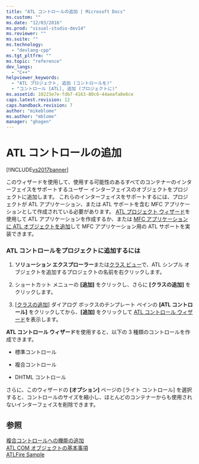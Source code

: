 ```yaml
---
title: "ATL コントロールの追加 | Microsoft Docs"
ms.custom: ""
ms.date: "12/03/2016"
ms.prod: "visual-studio-dev14"
ms.reviewer: ""
ms.suite: ""
ms.technology: 
  - "devlang-cpp"
ms.tgt_pltfrm: ""
ms.topic: "reference"
dev_langs: 
  - "C++"
helpviewer_keywords: 
  - "ATL プロジェクト, 追加 (コントロールを)"
  - "コントロール [ATL], 追加 (プロジェクトに)"
ms.assetid: 10223e7e-fdb7-4163-80c6-44aeafa8e6ce
caps.latest.revision: 12
caps.handback.revision: 7
author: "mikeblome"
ms.author: "mblome"
manager: "ghogen"
---
```

# ATL コントロールの追加
[!INCLUDE[vs2017banner](../../assembler/inline/includes/vs2017banner.md)]

このウィザードを使用して、使用する可能性のあるすべてのコンテナーのインターフェイスをサポートするユーザー インターフェイスのオブジェクトをプロジェクトに追加します。  これらのインターフェイスをサポートするには、プロジェクトが ATL アプリケーション、または ATL サポートを含む MFC アプリケーションとして作成されている必要があります。  [ATL プロジェクト ウィザード](../Topic/ATL%20Project%20Wizard.md)を使用して ATL アプリケーションを作成するか、または [MFC アプリケーションに ATL オブジェクトを追加](../../mfc/reference/adding-atl-support-to-your-mfc-project.md)して MFC アプリケーション用の ATL サポートを実装できます。  
  
### ATL コントロールをプロジェクトに追加するには  
  
1.  **ソリューション エクスプローラー**または[クラス ビュー](http://msdn.microsoft.com/ja-jp/8d7430a9-3e33-454c-a9e1-a85e3d2db925)で、ATL シンプル オブジェクトを追加するプロジェクトの名前を右クリックします。  
  
2.  ショートカット メニューの **\[追加\]** をクリックし、さらに **\[クラスの追加\]** をクリックします。  
  
3.  [&#91;クラスの追加&#93;](../../ide/add-class-dialog-box.md) ダイアログ ボックスのテンプレート ペインの **\[ATL コントロール\]** をクリックしてから、**\[追加\]** をクリックして [ATL コントロール ウィザード](../../atl/reference/atl-control-wizard.md)を表示します。  
  
 **ATL コントロール ウィザード**を使用すると、以下の 3 種類のコントロールを作成できます。  
  
-   標準コントロール  
  
-   複合コントロール  
  
-   DHTML コントロール  
  
 さらに、このウィザードの **\[オプション\]** ページの \[ライト コントロール\] を選択すると、コントロールのサイズを縮小し、ほとんどのコンテナーからも使用されないインターフェイスを削除できます。  
  
## 参照  
 [複合コントロールへの機能の追加](../../atl/adding-functionality-to-the-composite-control.md)   
 [ATL COM オブジェクトの基本事項](../../atl/fundamentals-of-atl-com-objects.md)   
 [ATLFire Sample](http://msdn.microsoft.com/ja-jp/5b2649f1-f45b-4cfb-9c4b-4d9459c26b09)